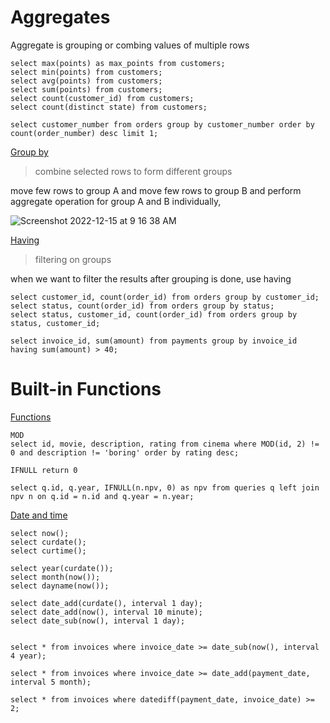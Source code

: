 # Aggregates

Aggregate is grouping or combing values of multiple rows
```
select max(points) as max_points from customers;
select min(points) from customers;
select avg(points) from customers;
select sum(points) from customers;
select count(customer_id) from customers;
select count(distinct state) from customers;

select customer_number from orders group by customer_number order by count(order_number) desc limit 1;

```

<ins>Group by</ins>   
> combine selected rows to form different groups    

move few rows to group A and move few rows to group B and perform aggregate operation for group A and B individually,   

![Screenshot 2022-12-15 at 9 16 38 AM](https://user-images.githubusercontent.com/16437905/207767897-d7650af9-1834-4f34-93ec-af990cbb5e80.png)

<ins>Having</ins>   
> filtering on groups   

when we want to filter the results after grouping is done, use having   

```
select customer_id, count(order_id) from orders group by customer_id;
select status, count(order_id) from orders group by status;
select status, customer_id, count(order_id) from orders group by status, customer_id;

select invoice_id, sum(amount) from payments group by invoice_id having sum(amount) > 40;
```

# Built-in Functions

<ins>Functions</ins>    

```
MOD
select id, movie, description, rating from cinema where MOD(id, 2) != 0 and description != 'boring' order by rating desc;
```
```
IFNULL return 0 

select q.id, q.year, IFNULL(n.npv, 0) as npv from queries q left join npv n on q.id = n.id and q.year = n.year;
```
<ins>Date and time</ins>    
```
select now();
select curdate();
select curtime();

select year(curdate());
select month(now());
select dayname(now());

select date_add(curdate(), interval 1 day);
select date_add(now(), interval 10 minute);
select date_sub(now(), interval 1 day);


select * from invoices where invoice_date >= date_sub(now(), interval 4 year);

select * from invoices where invoice_date >= date_add(payment_date, interval 5 month);

select * from invoices where datediff(payment_date, invoice_date) >= 2;
```
